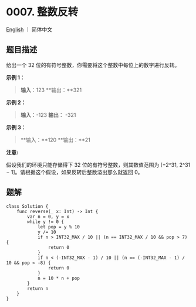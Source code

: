 # 0007. 整数反转

[English](README) ｜ 简体中文



## 题目描述

给出一个 32 位的有符号整数，你需要将这个整数中每位上的数字进行反转。

**示例 1：**

>**输入**：123
>**输出：**321

**示例 2：**

>**输入**：-123
>**输出**： -321

**示例 3：**

>**输入：**120
>**输出：**21

**注意:**

假设我们的环境只能存储得下 32 位的有符号整数，则其数值范围为 [−2^31,  2^31 − 1]。请根据这个假设，如果反转后整数溢出那么就返回 0。



## 题解

```
class Solution {
    func reverse(_ x: Int) -> Int {
        var n = 0, y = x
        while y != 0 {
            let pop = y % 10
            y /= 10
            if n > INT32_MAX / 10 || (n == INT32_MAX / 10 && pop > 7) {
                return 0
            }
            if n < (-INT32_MAX - 1) / 10 || (n == (-INT32_MAX - 1) / 10 && pop < -8) {
                return 0
            }
            n = 10 * n + pop
        }
        return n
    }
}
```
